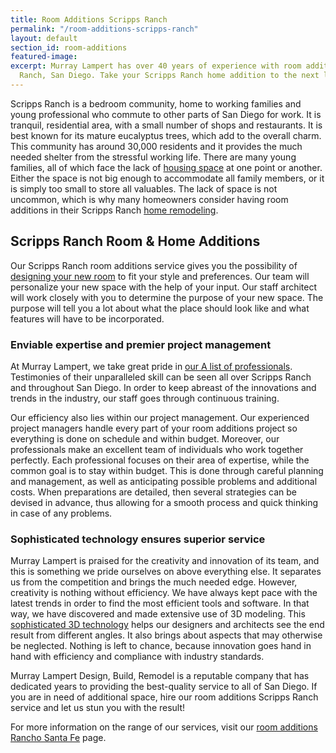 ```yaml
---
title: Room Additions Scripps Ranch
permalink: "/room-additions-scripps-ranch"
layout: default
section_id: room-additions
featured-image: 
excerpt: Murray Lampert has over 40 years of experience with room additions in Scripps
  Ranch, San Diego. Take your Scripps Ranch home addition to the next level with us.
---
```


Scripps Ranch is a bedroom community, home to working families and young professional who commute to other parts of San Diego for work. It is tranquil, residential area, with a small number of shops and restaurants. It is best known for its mature eucalyptus trees, which add to the overall charm. This community has around 30,000 residents and it provides the much needed shelter from the stressful working life. There are many young families, all of which face the lack of <a href="http://murraylampert.com/san-diego-room-additions/">housing space</a> at one point or another. Either the space is not big enough to accommodate all family members, or it is simply too small to store all valuables. The lack of space is not uncommon, which is why many homeowners consider having room additions in their Scripps Ranch <a href="http://murraylampert.com/">home remodeling</a>.

## Scripps Ranch Room & Home Additions

Our Scripps Ranch room additions service gives you the possibility of <a href="http://murraylampert.com/san-diego-home-design-services/">designing your new room</a> to fit your style and preferences. Our team will personalize your new space with the help of your input. Our staff architect will work closely with you to determine the purpose of your new space. The purpose will tell you a lot about what the place should look like and what features will have to be incorporated.
<h3>Enviable expertise and premier project management</h3>
At Murray Lampert, we take great pride in <a href="http://murraylampert.com/about-murray-lampert-design-build-remodel/">our A list of professionals</a>. Testimonies of their unparalleled skill can be seen all over Scripps Ranch and throughout San Diego. In order to keep abreast of the innovations and trends in the industry, our staff goes through continuous training.

Our efficiency also lies within our project management. Our experienced project managers handle every part of your room additions project so everything is done on schedule and within budget. Moreover, our professionals make an excellent team of individuals who work together perfectly. Each professional focuses on their area of expertise, while the common goal is to stay within budget. This is done through careful planning and management, as well as anticipating possible problems and additional costs. When preparations are detailed, then several strategies can be devised in advance, thus allowing for a smooth process and quick thinking in case of any problems.
<h3>Sophisticated technology ensures superior service</h3>
Murray Lampert is praised for the creativity and innovation of its team, and this is something we pride ourselves on above everything else. It separates us from the competition and brings the much needed edge. However, creativity is nothing without efficiency. We have always kept pace with the latest trends in order to find the most efficient tools and software. In that way, we have discovered and made extensive use of 3D modeling. This <a href="http://murraylampert.com/3d-architectural-rendering-services/">sophisticated 3D technology</a> helps our designers and architects see the end result from different angles. It also brings about aspects that may otherwise be neglected. Nothing is left to chance, because innovation goes hand in hand with efficiency and compliance with industry standards.

Murray Lampert Design, Build, Remodel is a reputable company that has dedicated years to providing the best-quality service to all of San Diego. If you are in need of additional space, hire our room additions Scripps Ranch service and let us stun you with the result!

For more information on the range of our services, visit our <a href="http://murraylampert.com/room-additions-rancho-santa-fe+">room additions Rancho Santa Fe</a> page.

